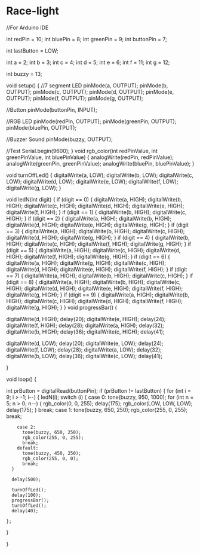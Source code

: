 # Race-light
//For Arduino IDE

int redPin = 10;
int bluePin = 8;
int greenPin = 9;
int buttonPin = 7;


int lastButton = LOW;

int a = 2;
int b = 3;
int c = 4;
int d = 5;
int e = 6;
int f = 11;
int g = 12;

int buzzy = 13;

void setup()
{
  //7 segment LED
  pinMode(a, OUTPUT);
  pinMode(b, OUTPUT);
  pinMode(c, OUTPUT);
  pinMode(d, OUTPUT);
  pinMode(e, OUTPUT);
  pinMode(f, OUTPUT);
  pinMode(g, OUTPUT);

  //Button
  pinMode(buttonPin, INPUT);

  //RGB LED
  pinMode(redPin, OUTPUT);
  pinMode(greenPin, OUTPUT);
  pinMode(bluePin, OUTPUT);


  //Buzzer Sound
  pinMode(buzzy, OUTPUT);


  //Test
  Serial.begin(9600);
}
void rgb_color(int redPinValue, int greenPinValue, int bluePinValue)
{
  analogWrite(redPin, redPinValue);
  analogWrite(greenPin, greenPinValue);
  analogWrite(bluePin, bluePinValue);
}


void turnOffLed()
{
  digitalWrite(a, LOW);
  digitalWrite(b, LOW);
  digitalWrite(c, LOW);
  digitalWrite(d, LOW);
  digitalWrite(e, LOW);
  digitalWrite(f, LOW);
  digitalWrite(g, LOW);
}

void ledN(int digit)
{
  if (digit == 0)
  {
    digitalWrite(a, HIGH);
    digitalWrite(b, HIGH);
    digitalWrite(c, HIGH);
    digitalWrite(d, HIGH);
    digitalWrite(e, HIGH);
    digitalWrite(f, HIGH);
  }
  if (digit == 1)
  {
    digitalWrite(b, HIGH);
    digitalWrite(c, HIGH);
  }
  if (digit == 2)
  {
    digitalWrite(a, HIGH);
    digitalWrite(b, HIGH);
    digitalWrite(d, HIGH);
    digitalWrite(e, HIGH);
    digitalWrite(g, HIGH);
  }
  if (digit == 3)
  {
    digitalWrite(a, HIGH);
    digitalWrite(b, HIGH);
    digitalWrite(c, HIGH);
    digitalWrite(d, HIGH);
    digitalWrite(g, HIGH);
  }
  if (digit == 4)
  {
    digitalWrite(b, HIGH);
    digitalWrite(c, HIGH);
    digitalWrite(f, HIGH);
    digitalWrite(g, HIGH);
  }
  if (digit == 5)
  {
    digitalWrite(a, HIGH);
    digitalWrite(c, HIGH);
    digitalWrite(d, HIGH);
    digitalWrite(f, HIGH);
    digitalWrite(g, HIGH);
  }
  if (digit == 6)
  {
    digitalWrite(a, HIGH);
    digitalWrite(g, HIGH);
    digitalWrite(c, HIGH);
    digitalWrite(d, HIGH);
    digitalWrite(e, HIGH);
    digitalWrite(f, HIGH);
  }
  if (digit == 7)
  {
    digitalWrite(a, HIGH);
    digitalWrite(b, HIGH);
    digitalWrite(c, HIGH);
  }
  if (digit == 8)
  {
    digitalWrite(a, HIGH);
    digitalWrite(b, HIGH);
    digitalWrite(c, HIGH);
    digitalWrite(d, HIGH);
    digitalWrite(e, HIGH);
    digitalWrite(f, HIGH);
    digitalWrite(g, HIGH);
  }
  if (digit == 9)
  {
    digitalWrite(a, HIGH);
    digitalWrite(b, HIGH);
    digitalWrite(c, HIGH);
    digitalWrite(d, HIGH);
    digitalWrite(f, HIGH);
    digitalWrite(g, HIGH);
  }
}
void progressBar()
{


  digitalWrite(d, HIGH);
  delay(20);
  digitalWrite(e, HIGH);
  delay(24);
  digitalWrite(f, HIGH);
  delay(28);
  digitalWrite(a, HIGH);
  delay(32);
  digitalWrite(b, HIGH);
  delay(36);
  digitalWrite(c, HIGH);
  delay(41);


  digitalWrite(d, LOW);
  delay(20);
  digitalWrite(e, LOW);
  delay(24);
  digitalWrite(f, LOW);
  delay(28);
  digitalWrite(a, LOW);
  delay(32);
  digitalWrite(b, LOW);
  delay(36);
  digitalWrite(c, LOW);
  delay(41);

}

void loop()
{

  
  int prButton = digitalRead(buttonPin);
  if (prButton != lastButton)
  {
    for (int i = 9; i > -1; i--)
    {
      ledN(i);
      switch (i)
      {
        case 0:
          tone(buzzy, 950, 1000);
          for (int n = 5; n > 0; n--)
          {
            rgb_color(0, 0, 255);
            delay(175);
            rgb_color(LOW, LOW, LOW);
            delay(175);
          }
          break;
        case 1:
          tone(buzzy, 650, 250);
          rgb_color(255, 0, 255);
          break;

        case 2:
          tone(buzzy, 650, 250);
          rgb_color(255, 0, 255);
          break;
        default:
          tone(buzzy, 450, 250);
          rgb_color(255, 0, 0);
          break;
      }

      delay(500);

      turnOffLed();
      delay(100);
      progressBar();
      turnOffLed();
      delay(40);

    };


  }


}
